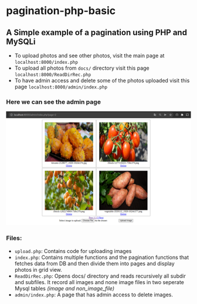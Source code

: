 # pagination-php-basic

## A Simple example of a pagination using PHP and MySQLi
- To upload photos and see other photos, visit the main page at `localhost:8000/index.php`
- To upload all photos from `docs/` directory visit this page `localhost:8000/ReadDirRec.php`
- To have admin access and delete some of the photos uploaded visit this page `localhost:8000/admin/index.php`

### Here we can see the admin page
![screenshot](screenshot.png)
### Files:

- `upload.php`: Contains code for uploading images
- `index.php`: Contains multiple functions and the pagination functions that fetches data from DB and then divide them into pages and display photos in grid view.
- `ReadDirRec.php`: Opens docs/ directory and reads recursively all subdir and subfiles.
It record all images and none image files in two seperate Mysql tables *(image and non_image_file)*
- `admin/index.php`: A page that has admin access to delete images.
